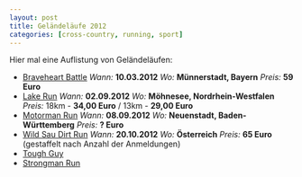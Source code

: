 ```yaml
---
layout: post
title: Geländeläufe 2012
categories: [cross-country, running, sport]
---
```


Hier mal eine Auflistung von Geländeläufen:

- [Braveheart Battle](http://www.braveheartbattle.de/)
  *Wann:* __10.03.2012__
  *Wo:* __Münnerstadt, Bayern__
  *Preis:* __59 Euro__
- [Lake Run](http://www.lake-run.de/)
  *Wann:* __02.09.2012__
  *Wo:* __Möhnesee, Nordrhein-Westfalen__
  *Preis:* 18km - __34,00 Euro__ / 13km - __29,00 Euro__
- [Motorman Run](http://www.motormanrun.de/)
  *Wann:* __08.09.2012__
  *Wo:* __Neuenstadt, Baden-Württemberg__
  *Preis:* __? Euro__
- [Wild Sau Dirt Run](http://www.wild-sau.at/)
  *Wann:* __20.10.2012__
  *Wo:* __Österreich__
  *Preis:* __65 Euro__ (gestaffelt nach Anzahl der Anmeldungen)
- [Tough Guy](http://www.toughguy.co.uk/)
- [Strongman Run](http://www.fishermansfriend.de/strongmanrun/)
